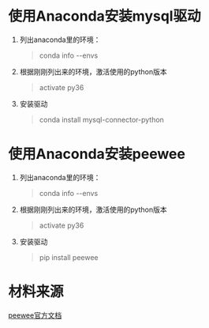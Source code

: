 # 使用Anaconda安装mysql驱动 

1. 列出anaconda里的环境：

   > conda info --envs

2. 根据刚刚列出来的环境，激活使用的python版本

   > activate py36

3. 安装驱动

   > conda install mysql-connector-python

# 使用Anaconda安装peewee

1. 列出anaconda里的环境：

      > conda info --envs

2. 根据刚刚列出来的环境，激活使用的python版本

      > activate py36

3. 安装驱动

      > pip install peewee

# 材料来源
[peewee官方文档](http://peewee.readthedocs.io/en/latest/index.html) 

   ​
